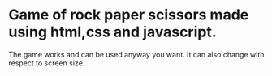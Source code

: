 # Game of rock paper scissors made using html,css and javascript.

The game works and can be used anyway you want.
It can also change with respect to screen size.
